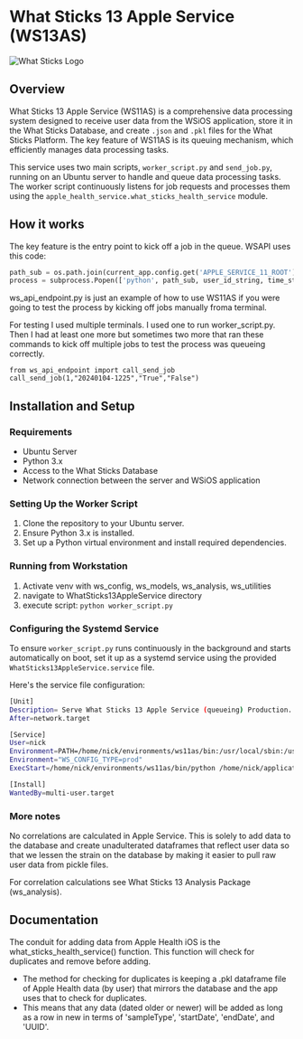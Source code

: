 # What Sticks 13 Apple Service (WS13AS)
![What Sticks Logo](https://what-sticks.com/website_images/wsLogo180.png)
## Overview

What Sticks 13 Apple Service (WS11AS) is a comprehensive data processing system designed to receive user data from the WSiOS application, store it in the What Sticks Database, and create `.json` and `.pkl` files for the What Sticks Platform. The key feature of WS11AS is its queuing mechanism, which efficiently manages data processing tasks.

This service uses two main scripts, `worker_script.py` and `send_job.py`, running on an Ubuntu server to handle and queue data processing tasks. The worker script continuously listens for job requests and processes them using the `apple_health_service.what_sticks_health_service` module.

## How it works
The key feature is the entry point to kick off a job in the queue. WSAPI uses this code:
```py
path_sub = os.path.join(current_app.config.get('APPLE_SERVICE_11_ROOT'), 'send_job.py')
process = subprocess.Popen(['python', path_sub, user_id_string, time_stamp_str_for_json_file_name, 'True', 'True'])

```

ws_api_endpoint.py is just an example of how to use WS11AS if you were going to test the process by kicking off jobs manually froma terminal. 

For testing I used multiple terminals. I used one to run worker_script.py. Then I had at least one more but sometimes two more that ran these commands to kick off multiple jobs to test the process was queueing correctly.
```
from ws_api_endpoint import call_send_job
call_send_job(1,"20240104-1225","True","False")
```


## Installation and Setup

### Requirements

- Ubuntu Server
- Python 3.x
- Access to the What Sticks Database
- Network connection between the server and WSiOS application

### Setting Up the Worker Script

1. Clone the repository to your Ubuntu server.
2. Ensure Python 3.x is installed.
3. Set up a Python virtual environment and install required dependencies.

### Running from Workstation
1. Activate venv with ws_config, ws_models, ws_analysis, ws_utilities
2. navigate to WhatSticks13AppleService directory
3. execute script: `python worker_script.py`

### Configuring the Systemd Service

To ensure `worker_script.py` runs continuously in the background and starts automatically on boot, set it up as a systemd service using the provided `WhatSticks13AppleService.service` file.

Here's the service file configuration:

```bash
[Unit]
Description= Serve What Sticks 13 Apple Service (queueing) Production.
After=network.target

[Service]
User=nick
Environment=PATH=/home/nick/environments/ws11as/bin:/usr/local/sbin:/usr/local/bin:/usr/sbin:/usr/bin:/sbin:/bin:/usr/games:/usr/local/games:/snap/bin
Environment="WS_CONFIG_TYPE=prod"
ExecStart=/home/nick/environments/ws11as/bin/python /home/nick/applications/WhatSticks13AppleService/worker_script.py --serve-in-foreground

[Install]
WantedBy=multi-user.target
```

### More notes
No correlations are calculated in Apple Service. This is solely to add data to the database and create unadulterated dataframes that reflect user data so that we lessen the strain on the database by making it easier to pull raw user data from pickle files.

For correlation calculations see What Sticks 13 Analysis Package (ws_analysis).

## Documentation

The conduit for adding data from Apple Health iOS is the what_sticks_health_service() function. This function will check for duplicates and remove before adding.
- The method for checking for duplicates is keeping a .pkl dataframe file of Apple Health data (by user) that mirrors the database and the app uses that to check for duplicates.
 - This means that any data (dated older or newer) will be added as long as a row in new in terms of 'sampleType', 'startDate', 'endDate', and 'UUID'. 

